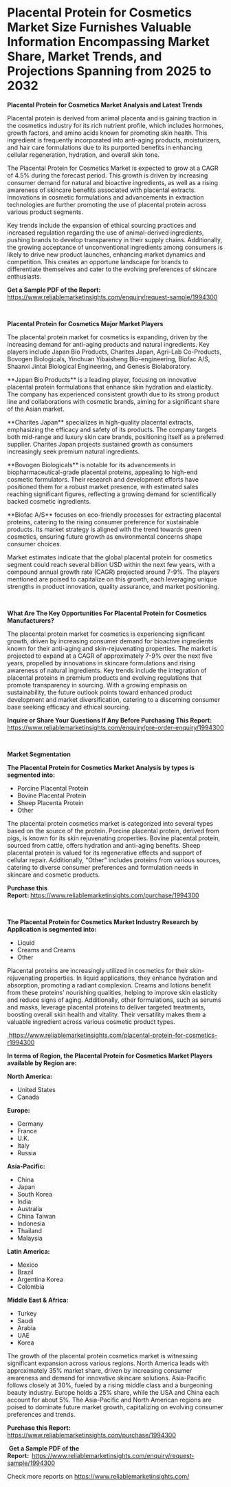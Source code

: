 <p><h1>Placental Protein for Cosmetics Market Size Furnishes Valuable Information Encompassing Market Share, Market Trends, and Projections Spanning from 2025 to 2032</h1></p><p><strong>Placental Protein for Cosmetics Market Analysis and Latest Trends</strong></p>
<p><p>Placental protein is derived from animal placenta and is gaining traction in the cosmetics industry for its rich nutrient profile, which includes hormones, growth factors, and amino acids known for promoting skin health. This ingredient is frequently incorporated into anti-aging products, moisturizers, and hair care formulations due to its purported benefits in enhancing cellular regeneration, hydration, and overall skin tone.</p><p>The Placental Protein for Cosmetics Market is expected to grow at a CAGR of 4.5% during the forecast period. This growth is driven by increasing consumer demand for natural and bioactive ingredients, as well as a rising awareness of skincare benefits associated with placental extracts. Innovations in cosmetic formulations and advancements in extraction technologies are further promoting the use of placental protein across various product segments.</p><p>Key trends include the expansion of ethical sourcing practices and increased regulation regarding the use of animal-derived ingredients, pushing brands to develop transparency in their supply chains. Additionally, the growing acceptance of unconventional ingredients among consumers is likely to drive new product launches, enhancing market dynamics and competition. This creates an opportune landscape for brands to differentiate themselves and cater to the evolving preferences of skincare enthusiasts.</p></p>
<p><strong>Get a Sample PDF of the Report:&nbsp;</strong> <a href="https://www.reliablemarketinsights.com/enquiry/request-sample/1994300?utm_campaign=3164&utm_medium=2&utm_source=Github&utm_content=ia&utm_term=09032025&utm_id=placental-protein-for-cosmetics">https://www.reliablemarketinsights.com/enquiry/request-sample/1994300</a></p>
<p>&nbsp;</p>
<p><strong>Placental Protein for Cosmetics Major Market Players</strong></p>
<p><p>The placental protein market for cosmetics is expanding, driven by the increasing demand for anti-aging products and natural ingredients. Key players include Japan Bio Products, Charites Japan, Agri-Lab Co-Products, Bovogen Biologicals, Yinchuan Yibaisheng Bio-engineering, Biofac A/S, Shaanxi Jintai Biological Engineering, and Genesis Biolaboratory.</p><p>**Japan Bio Products** is a leading player, focusing on innovative placental protein formulations that enhance skin hydration and elasticity. The company has experienced consistent growth due to its strong product line and collaborations with cosmetic brands, aiming for a significant share of the Asian market.</p><p>**Charites Japan** specializes in high-quality placental extracts, emphasizing the efficacy and safety of its products. The company targets both mid-range and luxury skin care brands, positioning itself as a preferred supplier. Charites Japan projects sustained growth as consumers increasingly seek premium natural ingredients.</p><p>**Bovogen Biologicals** is notable for its advancements in biopharmaceutical-grade placental proteins, appealing to high-end cosmetic formulators. Their research and development efforts have positioned them for a robust market presence, with estimated sales reaching significant figures, reflecting a growing demand for scientifically backed cosmetic ingredients.</p><p>**Biofac A/S** focuses on eco-friendly processes for extracting placental proteins, catering to the rising consumer preference for sustainable products. Its market strategy is aligned with the trend towards green cosmetics, ensuring future growth as environmental concerns shape consumer choices.</p><p>Market estimates indicate that the global placental protein for cosmetics segment could reach several billion USD within the next few years, with a compound annual growth rate (CAGR) projected around 7-9%. The players mentioned are poised to capitalize on this growth, each leveraging unique strengths in product innovation, quality assurance, and market positioning.</p></p>
<p>&nbsp;</p>
<p><strong>What Are The Key Opportunities For Placental Protein for Cosmetics Manufacturers?</strong></p>
<p><p>The placental protein market for cosmetics is experiencing significant growth, driven by increasing consumer demand for bioactive ingredients known for their anti-aging and skin-rejuvenating properties. The market is projected to expand at a CAGR of approximately 7-9% over the next five years, propelled by innovations in skincare formulations and rising awareness of natural ingredients. Key trends include the integration of placental proteins in premium products and evolving regulations that promote transparency in sourcing. With a growing emphasis on sustainability, the future outlook points toward enhanced product development and market diversification, catering to a discerning consumer base seeking efficacy and ethical sourcing.</p></p>
<p><strong>Inquire or Share Your Questions If Any Before Purchasing This Report:</strong> <a href="https://www.reliablemarketinsights.com/enquiry/pre-order-enquiry/1994300?utm_campaign=3164&utm_medium=2&utm_source=Github&utm_content=ia&utm_term=09032025&utm_id=placental-protein-for-cosmetics">https://www.reliablemarketinsights.com/enquiry/pre-order-enquiry/1994300</a></p>
<p>&nbsp;</p>
<p><strong>Market Segmentation</strong></p>
<p><strong>The Placental Protein for Cosmetics Market Analysis by types is segmented into:</strong></p>
<p><ul><li>Porcine Placental Protein</li><li>Bovine Placental Protein</li><li>Sheep Placenta Protein</li><li>Other</li></ul></p>
<p><p>The placental protein cosmetics market is categorized into several types based on the source of the protein. Porcine placental protein, derived from pigs, is known for its skin rejuvenating properties. Bovine placental protein, sourced from cattle, offers hydration and anti-aging benefits. Sheep placental protein is valued for its regenerative effects and support of cellular repair. Additionally, "Other" includes proteins from various sources, catering to diverse consumer preferences and formulation needs in skincare and cosmetic products.</p></p>
<p><strong>Purchase this Report:&nbsp;</strong><a href="https://www.reliablemarketinsights.com/purchase/1994300?utm_campaign=3164&utm_medium=2&utm_source=Github&utm_content=ia&utm_term=09032025&utm_id=placental-protein-for-cosmetics">https://www.reliablemarketinsights.com/purchase/1994300</a></p>
<p>&nbsp;</p>
<p><strong>The Placental Protein for Cosmetics Market Industry Research by Application is segmented into:</strong></p>
<p><ul><li>Liquid</li><li>Creams and Creams</li><li>Other</li></ul></p>
<p><p>Placental proteins are increasingly utilized in cosmetics for their skin-rejuvenating properties. In liquid applications, they enhance hydration and absorption, promoting a radiant complexion. Creams and lotions benefit from these proteins’ nourishing qualities, helping to improve skin elasticity and reduce signs of aging. Additionally, other formulations, such as serums and masks, leverage placental proteins to deliver targeted treatments, boosting overall skin health and vitality. Their versatility makes them a valuable ingredient across various cosmetic product types.</p></p>
<p><a href="https://www.reliablemarketinsights.com/placental-protein-for-cosmetics-r1994300?utm_campaign=3164&utm_medium=2&utm_source=Github&utm_content=ia&utm_term=09032025&utm_id=placental-protein-for-cosmetics">&nbsp;https://www.reliablemarketinsights.com/placental-protein-for-cosmetics-r1994300</a></p>
<p><strong>In terms of Region, the Placental Protein for Cosmetics Market Players available by Region are:</strong></p>
<p>
    <p> <strong> North America: </strong>
        <ul>
            <li>United States</li>
            <li>Canada</li>
        </ul>
        </p> 
    <p> <strong> Europe: </strong>
        <ul>
            <li>Germany</li>
            <li>France</li>
            <li>U.K.</li>
            <li>Italy</li>
            <li>Russia</li>
        </ul>
        </p> 
    <p> <strong> Asia-Pacific: </strong>
        <ul>
            <li>China</li>
            <li>Japan</li>
            <li>South Korea</li>
            <li>India</li>
            <li>Australia</li>
            <li>China Taiwan</li>
            <li>Indonesia</li>
            <li>Thailand</li>
            <li>Malaysia</li>
        </ul>
        </p> 
    <p> <strong> Latin America: </strong>
        <ul>
            <li>Mexico</li>
            <li>Brazil</li>
            <li>Argentina Korea</li>
            <li>Colombia</li>
        </ul>
        </p> 
    <p> <strong> Middle East & Africa: </strong>
        <ul>
            <li>Turkey</li>
            <li>Saudi</li>
            <li>Arabia</li>
            <li>UAE</li>
            <li>Korea</li>
        </ul>
    </p>
    </p>
<p><p>The growth of the placental protein cosmetics market is witnessing significant expansion across various regions. North America leads with approximately 35% market share, driven by increasing consumer awareness and demand for innovative skincare solutions. Asia-Pacific follows closely at 30%, fueled by a rising middle class and a burgeoning beauty industry. Europe holds a 25% share, while the USA and China each account for about 5%. The Asia-Pacific and North American regions are poised to dominate future market growth, capitalizing on evolving consumer preferences and trends.</p></p>
<p><strong>Purchase this Report: </strong><a href="https://www.reliablemarketinsights.com/purchase/1994300?utm_campaign=3164&utm_medium=2&utm_source=Github&utm_content=ia&utm_term=09032025&utm_id=placental-protein-for-cosmetics">https://www.reliablemarketinsights.com/purchase/1994300</a></p>
<p>&nbsp;<strong>Get a Sample PDF of the Report:&nbsp;&nbsp;</strong><a href="https://www.reliablemarketinsights.com/enquiry/request-sample/1994300?utm_campaign=3164&utm_medium=2&utm_source=Github&utm_content=ia&utm_term=09032025&utm_id=placental-protein-for-cosmetics">https://www.reliablemarketinsights.com/enquiry/request-sample/1994300</a></p>
<p><strong></strong></p>
<p>Check more reports on <a href="https://www.reliablemarketinsights.com/?utm_campaign=3164&utm_medium=2&utm_source=Github&utm_content=ia&utm_term=09032025&utm_id=placental-protein-for-cosmetics">https://www.reliablemarketinsights.com/</a></p>